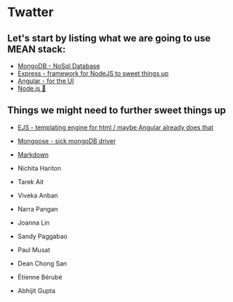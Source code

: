 # Twatter

## Let's start by listing what we are going to use MEAN stack:

* [MongoDB - NoSql Database](https://docs.mongodb.com/manual/tutorial/getting-started/)
* [Express - framework for NodeJS to sweet things up](https://expressjs.com/en/guide/routing.html)
* [Angular - for the UI ](https://material.angular.io/)
* [Node.js 👹](https://nodejs.org/api/)


## Things we might need to further sweet things up
* [EJS - templating engine for html / maybe Angular already does that](https://ejs.co/)
* [Mongoose - sick mongoDB driver](https://mongoosejs.com/)
* [Markdown](https://github.com/adam-p/markdown-here/wiki/Markdown-Cheatsheet#lists)

* Nichita Hariton 	
* Tarek Ait 			
* Viveka Anban	
* Narra Pangan 		
* Joanna Lin		
* Sandy Paggabao
* Paul Musat		
* Dean Chong San 	
* Étienne Bérubé 	
* Abhijit Gupta 


